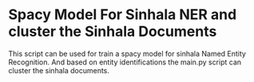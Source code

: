 # Spacy Model For Sinhala NER and cluster the Sinhala Documents
This script can be used for train a spacy model for sinhala Named Entity Recognition. And based on entity identifications the main.py script can cluster the sinhala documents.